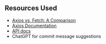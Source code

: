 ## Resources Used

- [Axios vs. Fetch: A Comparison](https://blog.logrocket.com/axios-vs-fetch-best-http-requests/)
- [Axios Documentation](https://axios-http.com/docs/intro)
- [API docs](https://5e-bits.github.io/docs/api/get-a-spell-by-index)
- ChatGPT for commit message suggestions

